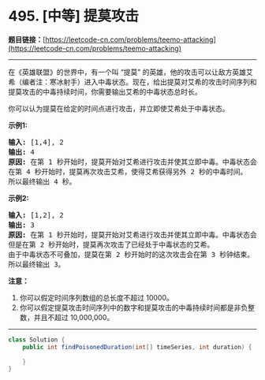 # 495. [中等] 提莫攻击

**题目链接：**[https://leetcode-cn.com/problems/teemo-attacking](https://leetcode-cn.com/problems/teemo-attacking)

---

<div class="content__1Y2H">
 <div class="notranslate">
  <p>在《英雄联盟》的世界中，有一个叫 “提莫” 的英雄，他的攻击可以让敌方英雄艾希（编者注：寒冰射手）进入中毒状态。现在，给出提莫对艾希的攻击时间序列和提莫攻击的中毒持续时间，你需要输出艾希的中毒状态总时长。</p> 
  <p>你可以认为提莫在给定的时间点进行攻击，并立即使艾希处于中毒状态。</p> 
  <p><strong>示例1:</strong></p> 
  <pre class="language-text"><strong>输入:</strong> [1,4], 2
<strong>输出:</strong> 4
<strong>原因:</strong> 在第 1 秒开始时，提莫开始对艾希进行攻击并使其立即中毒。中毒状态会维持 2 秒钟，直到第 2 秒钟结束。
在第 4 秒开始时，提莫再次攻击艾希，使得艾希获得另外 2 秒的中毒时间。
所以最终输出 4 秒。
</pre> 
  <p><strong>示例2:</strong></p> 
  <pre class="language-text"><strong>输入:</strong> [1,2], 2
<strong>输出:</strong> 3
<strong>原因:</strong> 在第 1 秒开始时，提莫开始对艾希进行攻击并使其立即中毒。中毒状态会维持 2 秒钟，直到第 2 秒钟结束。
但是在第 2 秒开始时，提莫再次攻击了已经处于中毒状态的艾希。
由于中毒状态不可叠加，提莫在第 2 秒开始时的这次攻击会在第 3 秒钟结束。
所以最终输出 3。
</pre> 
  <p><strong>注意：</strong></p> 
  <ol> 
   <li>你可以假定时间序列数组的总长度不超过 10000。</li> 
   <li>你可以假定提莫攻击时间序列中的数字和提莫攻击的中毒持续时间都是非负整数，并且不超过 10,000,000。</li> 
  </ol> 
 </div>
</div>

---

```java
class Solution {
    public int findPoisonedDuration(int[] timeSeries, int duration) {
        
    }
}
```